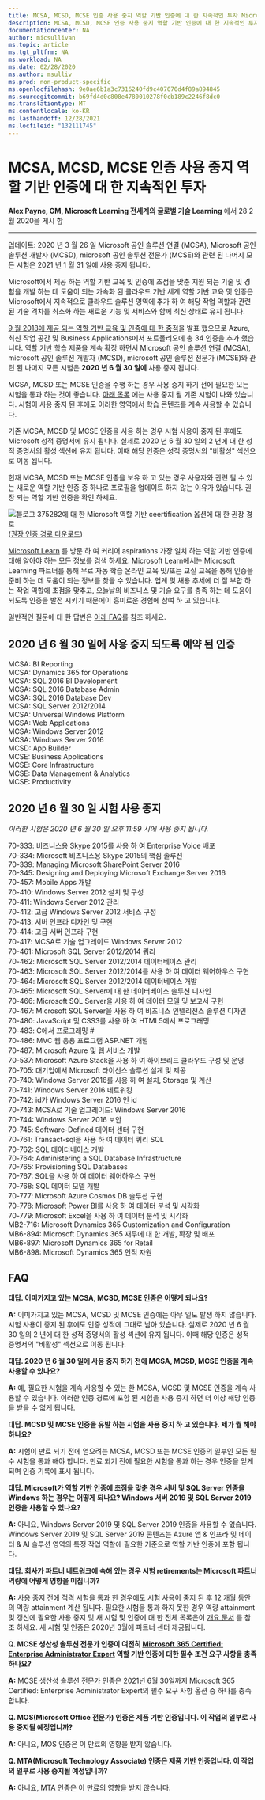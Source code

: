 ```yaml
---
title: MCSA, MCSD, MCSE 인증 사용 중지 역할 기반 인증에 대 한 지속적인 투자 Microsoft Docs
description: MCSA, MCSD, MCSE 인증 사용 중지 역할 기반 인증에 대 한 지속적인 투자
documentationcenter: NA
author: micsullivan
ms.topic: article
ms.tgt_pltfrm: NA
ms.workload: NA
ms.date: 02/28/2020
ms.author: msulliv
ms.prod: non-product-specific
ms.openlocfilehash: 9e0ae6b1a3c7316240fd9c407070d4f89a894845
ms.sourcegitcommit: b69fd4d0c808e4780010278f0cb189c2246f8dc0
ms.translationtype: MT
ms.contentlocale: ko-KR
ms.lasthandoff: 12/28/2021
ms.locfileid: "132111745"
---
```

# <a name="mcsa-mcsd-mcse-certifications-retire-with-continued-investment-to-role-based-certifications"></a>MCSA, MCSD, MCSE 인증 사용 중지 역할 기반 인증에 대 한 지속적인 투자

**Alex Payne, GM, Microsoft Learning 전세계의 글로벌 기술 Learning** 에서 28 2 월 2020을 게시 함

___

업데이트: 2020 년 3 월 26 일 Microsoft 공인 솔루션 연결 (MCSA), Microsoft 공인 솔루션 개발자 (MCSD), microsoft 공인 솔루션 전문가 (MCSE)와 관련 된 나머지 모든 시험은 2021 년 1 월 31 일에 사용 중지 됩니다.

Microsoft에서 제공 하는 역할 기반 교육 및 인증에 초점을 맞춘 지원 되는 기술 및 경험을 개발 하는 데 도움이 되는 가속화 된 클라우드 기반 세계 역할 기반 교육 및 인증은 Microsoft에서 지속적으로 클라우드 솔루션 영역에 추가 하 여 해당 작업 역할과 관련 된 기술 격차를 최소화 하는 새로운 기능 및 서비스와 함께 최신 상태로 유지 됩니다.

[9 월 2018에 제공 되는 역할 기반 교육 및 인증에 대 한 중점](https://www.microsoft.com/en-us/learning/community-blog-post.aspx?BlogId=8&Id=375159)을 발표 했으므로 Azure, 최신 작업 공간 및 Business Applications에서 포트폴리오에 총 34 인증을 추가 했습니다. 역할 기반 학습 제품을 계속 확장 하면서 Microsoft 공인 솔루션 연결 (MCSA), microsoft 공인 솔루션 개발자 (MCSD), microsoft 공인 솔루션 전문가 (MCSE)와 관련 된 나머지 모든 시험은 **2020 년 6 월 30 일에** 사용 중지 됩니다.

MCSA, MCSD 또는 MCSE 인증을 수행 하는 경우 사용 중지 하기 전에 필요한 모든 시험을 통과 하는 것이 좋습니다. [아래 목록](#exams-retiring-on-june-30-2020) 에는 사용 중지 될 기존 시험이 나와 있습니다. 시험이 사용 중지 된 후에도 이러한 영역에서 학습 콘텐츠를 계속 사용할 수 있습니다.

기존 MCSA, MCSD 및 MCSE 인증을 사용 하는 경우 시험 사용이 중지 된 후에도 Microsoft 성적 증명서에 유지 됩니다. 실제로 2020 년 6 월 30 일의 2 년에 대 한 성적 증명서의 활성 섹션에 유지 됩니다. 이때 해당 인증은 성적 증명서의 "비활성" 섹션으로 이동 됩니다.

현재 MCSA, MCSD 또는 MCSE 인증을 보유 하 고 있는 경우 사용자와 관련 될 수 있는 새로운 역할 기반 인증 중 하나로 프로필을 업데이트 하지 않는 이유가 있습니다. 권장 되는 역할 기반 인증을 확인 하세요.

![블로그 375282에 대 한 Microsoft 역할 기반 ceertification 옵션에 대 한 권장 경로](images/recommended-path-to-microsoft-role-based-certification-options-fromkarina.png)  
([권장 인증 경로 다운로드](https://aka.ms/Certretirement))

[Microsoft Learn](https://docs.microsoft.com/learn/certifications/) 를 방문 하 여 커리어 aspirations 가장 일치 하는 역할 기반 인증에 대해 알아야 하는 모든 정보를 검색 하세요. Microsoft Learn에서는 Microsoft Learning 파트너를 통해 무료 자동 학습 온라인 교육 및/또는 교실 교육을 통해 인증을 준비 하는 데 도움이 되는 정보를 찾을 수 있습니다. 업계 및 채용 추세에 더 잘 부합 하는 작업 역할에 초점을 맞추고, 오늘날의 비즈니스 및 기술 요구를 충족 하는 데 도움이 되도록 인증을 발전 시키기 때문에이 흥미로운 경험에 참여 하 고 있습니다.

일반적인 질문에 대 한 답변은 [아래 FAQ](#faq)를 참조 하세요.

## <a name="certifications-with-exams-scheduled-to-retire-on-june-30-2020"></a>2020 년 6 월 30 일에 사용 중지 되도록 예약 된 인증

MCSA: BI Reporting  
MCSA: Dynamics 365 for Operations  
MCSA: SQL 2016 BI Development  
MCSA: SQL 2016 Database Admin  
MCSA: SQL 2016 Database Dev  
MCSA: SQL Server 2012/2014  
MCSA: Universal Windows Platform  
MCSA: Web Applications  
MCSA: Windows Server 2012  
MCSA: Windows Server 2016  
MCSD: App Builder  
MCSE: Business Applications  
MCSE: Core Infrastructure  
MCSE: Data Management & Analytics  
MCSE: Productivity  

## <a name="exams-retiring-on-june-30-2020"></a>2020 년 6 월 30 일 시험 사용 중지

_이러한 시험은 2020 년 6 월 30 일 오후 11:59 시에 사용 중지 됩니다._

70-333: 비즈니스용 Skype 2015를 사용 하 여 Enterprise Voice 배포  
70-334: Microsoft 비즈니스용 Skype 2015의 핵심 솔루션  
70-339: Managing Microsoft SharePoint Server 2016  
70-345: Designing and Deploying Microsoft Exchange Server 2016  
70-457: Mobile Apps 개발  
70-410: Windows Server 2012 설치 및 구성  
70-411: Windows Server 2012 관리  
70-412: 고급 Windows Server 2012 서비스 구성  
70-413: 서버 인프라 디자인 및 구현  
70-414: 고급 서버 인프라 구현  
70-417: MCSA로 기술 업그레이드 Windows Server 2012  
70-461: Microsoft SQL Server 2012/2014 쿼리  
70-462: Microsoft SQL Server 2012/2014 데이터베이스 관리  
70-463: Microsoft SQL Server 2012/2014를 사용 하 여 데이터 웨어하우스 구현  
70-464: Microsoft SQL Server 2012/2014 데이터베이스 개발  
70-465: Microsoft SQL Server에 대 한 데이터베이스 솔루션 디자인  
70-466: Microsoft SQL Server을 사용 하 여 데이터 모델 및 보고서 구현  
70-467: Microsoft SQL Server을 사용 하 여 비즈니스 인텔리전스 솔루션 디자인  
70-480: JavaScript 및 CSS3를 사용 하 여 HTML5에서 프로그래밍  
70-483: C에서 프로그래밍 #  
70-486: MVC 웹 응용 프로그램 ASP.NET 개발  
70-487: Microsoft Azure 및 웹 서비스 개발  
70-537: Microsoft Azure Stack을 사용 하 여 하이브리드 클라우드 구성 및 운영  
70-705: 대기업에서 Microsoft 라이선스 솔루션 설계 및 제공  
70-740: Windows Server 2016를 사용 하 여 설치, Storage 및 계산  
70-741: Windows Server 2016 네트워킹  
70-742: id가 Windows Server 2016 인 id  
70-743: MCSA로 기술 업그레이드: Windows Server 2016  
70-744: Windows Server 2016 보안  
70-745: Software-Defined 데이터 센터 구현  
70-761: Transact-sql을 사용 하 여 데이터 쿼리 SQL  
70-762: SQL 데이터베이스 개발  
70-764: Administering a SQL Database Infrastructure  
70-765: Provisioning SQL Databases  
70-767: SQL을 사용 하 여 데이터 웨어하우스 구현  
70-768: SQL 데이터 모델 개발  
70-777: Microsoft Azure Cosmos DB 솔루션 구현  
70-778: Microsoft Power BI를 사용 하 여 데이터 분석 및 시각화  
70-779: Microsoft Excel을 사용 하 여 데이터 분석 및 시각화  
MB2-716: Microsoft Dynamics 365 Customization and Configuration  
MB6-894: Microsoft Dynamics 365 재무에 대 한 개발, 확장 및 배포  
MB6-897: Microsoft Dynamics 365 for Retail  
MB6-898: Microsoft Dynamics 365 인적 자원  

## <a name="faq"></a>FAQ

**대답. 이미가지고 있는 MCSA, MCSD, MCSE 인증은 어떻게 되나요?**

**A:** 이미가지고 있는 MCSA, MCSD 및 MCSE 인증에는 아무 일도 발생 하지 않습니다. 시험 사용이 중지 된 후에도 인증 성적에 그대로 남아 있습니다. 실제로 2020 년 6 월 30 일의 2 년에 대 한 성적 증명서의 활성 섹션에 유지 됩니다. 이때 해당 인증은 성적 증명서의 "비활성" 섹션으로 이동 됩니다.

**대답. 2020 년 6 월 30 일에 사용 중지 하기 전에 MCSA, MCSD, MCSE 인증을 계속 사용할 수 있나요?**

**A:** 예, 필요한 시험을 계속 사용할 수 있는 한 MCSA, MCSD 및 MCSE 인증을 계속 사용할 수 있습니다. 이러한 인증 경로에 포함 된 시험을 사용 중지 하면 더 이상 해당 인증을 받을 수 없게 됩니다.

**대답. MCSD 및 MCSE 인증을 유발 하는 시험을 사용 중지 하 고 있습니다. 제가 뭘 해야 하나요?**

**A:** 시험이 만료 되기 전에 얻으려는 MCSA, MCSD 또는 MCSE 인증의 일부인 모든 필수 시험을 통과 해야 합니다. 만료 되기 전에 필요한 시험을 통과 하는 경우 인증을 얻게 되며 인증 기록에 표시 됩니다.

**대답. Microsoft가 역할 기반 인증에 초점을 맞춘 경우 서버 및 SQL Server 인증을 Windows 하는 경우는 어떻게 되나요? Windows 서버 2019 및 SQL Server 2019 인증을 사용할 수 있나요?**

**A:** 아니요, Windows Server 2019 및 SQL Server 2019 인증을 사용할 수 없습니다. Windows Server 2019 및 SQL Server 2019 콘텐츠는 Azure 앱 & 인프라 및 데이터 & AI 솔루션 영역의 특정 작업 역할에 필요한 기준으로 역할 기반 인증에 포함 됩니다.

**대답. 회사가 파트너 네트워크에 속해 있는 경우 시험 retirements는 Microsoft 파트너 역량에 어떻게 영향을 미칩니까?**

**A:** 사용 중지 전에 적격 시험을 통과 한 경우에도 시험 사용이 중지 된 후 12 개월 동안의 역량 attainment 계산 됩니다. 필요한 시험을 통과 하지 못한 경우 역량 attainment 및 갱신에 필요한 사용 중지 및 새 시험 및 인증에 대 한 전체 목록은이 [개요 문서](https://assetsprod.microsoft.com/updated-competency-exams-and-certifications.pdf) 를 참조 하세요. 새 시험 및 인증은 2020년 3월에 파트너 센터 제공됩니다.

**Q. MCSE 생산성 솔루션 전문가 인증이 여전히 [Microsoft 365 Certified: Enterprise Administrator Expert](https://docs.microsoft.com/learn/certifications/m365-enterprise-administrator) 역할 기반 인증에 대한 필수 조건 요구 사항을 충족하나요?**

**A:** MCSE 생산성 솔루션 전문가 인증은 2021년 6월 30일까지 Microsoft 365 Certified: Enterprise Administrator Expert의 필수 요구 사항 옵션 중 하나를 충족합니다.

**Q. MOS(Microsoft Office 전문가) 인증은 제품 기반 인증입니다. 이 작업의 일부로 사용 중지될 예정입니까?**

**A:** 아니요, MOS 인증은 이 만료의 영향을 받지 않습니다.

**Q. MTA(Microsoft Technology Associate) 인증은 제품 기반 인증입니다. 이 작업의 일부로 사용 중지될 예정입니까?**

**A:** 아니요, MTA 인증은 이 만료의 영향을 받지 않습니다.
